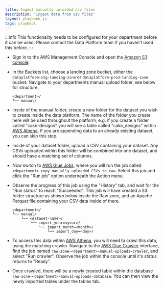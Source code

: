 ```yaml
---
title: Ingest manually uploaded csv files
description: "Ingest data from csv files"
layout: playbook_js
tags: playbook
---
```



:::info
This functionality needs to be configured for your department before it can be used.
Please contact the Data Platform team if you haven't used this before.
:::

- Sign in to the AWS Management Console and open the [Amazon S3 console][aws_s3_console].

- In the Buckets list, choose a landing zone bucket, either the `dataplatform-stg-landing-zone`
  or `dataplatform-prod-landing-zone` bucket.
  Navigate to your departments manual upload folder, see below for structure.

  ```
  <department>/
  └── manual/
  ```

- Inside of the manual folder, create a new folder for the dataset you wish to create inside the data platform.
  The name of the folder you create here will be used throughout the platform, e.g. if you create a folder
  called "cake-designs" you will see a table called "cake_designs" within [AWS Athena](querying-data-using-sql.md).
  If you are appending data to an already existing dataset, you can skip this step.

- Inside of your dataset folder, upload a CSV containing your dataset.  Any CSVs uploaded within this folder
  will be combined into one dataset, and should have a matching set of columns.

- Now switch to [AWS Glue Jobs][aws_glue_jobs_console], where you will run the job called
  `<department> copy manually uploaded CSVs to raw`.
  Select this job and click the "Run job" option underneath the Action menu.

- Observe the progress of this job using the "History" tab, and wait for the "Run status" to reach "Succeeded".
  This job will have created a S3 folder structure as shown below inside the Raw zone, and an Apache Parquet file
  containing your CSV data inside of there.

  ```
  <department>/
  └── manual/
      └── <dataset-name>/
          └── import_year=<year>/
              └── import_month=<month>/
                  └── import_day=<day>/
  ```

- To access this data within [AWS Athena](querying-data-using-sql.md), you will need to crawl this data, using
  the matching crawler.  Navigate to the [AWS Glue Crawler][aws_glue_crawler_console] interface, find the job
  named `raw-zone-<department>-manual-uploads-crawler`, and select "Run crawler".  Observe the job within the
  console until it's status returns to "Ready".

- Once crawled, there will be a newly created table within the database `raw-zone-<department>-manual-uploads-database`.
  You can then view the newly imported tables under the tables tab.

[aws_s3_console]: https://console.aws.amazon.com/s3/
[aws_glue_jobs_console]: https://eu-west-2.console.aws.amazon.com/glue/home?region=eu-west-2#etl:tab=jobs
[aws_glue_crawler_console]: https://eu-west-2.console.aws.amazon.com/glue/home?region=eu-west-2#catalog:tab=crawlerss
